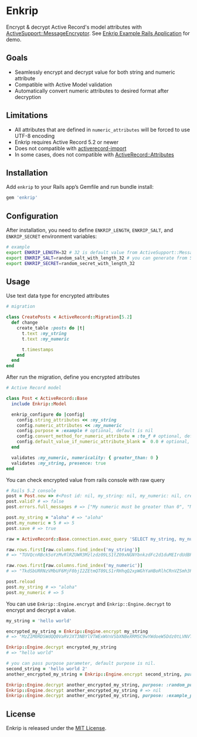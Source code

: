 # Enkrip

Encrypt & decrypt Active Record's model attributes with [ActiveSupport::MessageEncryptor](https://api.rubyonrails.org/v5.2.1/classes/ActiveSupport/MessageEncryptor.html). See [Enkrip Example Rails Application](https://github.com/kuntoaji/enkrip_example) for demo.

## Goals

* Seamlessly encrypt and decrypt value for both string and numeric attribute
* Compatible with Active Model validation
* Automatically convert numeric attributes to desired format after decryption

## Limitations

* All attributes that are defined in `numeric_attributes` will be forced to use UTF-8 encoding
* Enkrip requires Active Record 5.2 or newer
* Does not compatible with [activerecord-import](https://rubygems.org/gems/activerecord-import)
* In some cases, does not compatible with [ActiveRecord::Attributes](https://api.rubyonrails.org/classes/ActiveRecord/Attributes/ClassMethods.html)

## Installation

Add `enkrip` to your Rails app’s Gemfile and run bundle install:

```ruby
gem 'enkrip'
```

## Configuration

After installation, you need to define `ENKRIP_LENGTH`, `ENKRIP_SALT`, and `ENKRIP_SECRET` environment variables:

```bash
# example
export ENKRIP_LENGTH=32 # 32 is default value from ActiveSupport::MessageEncryptor.key_len
export ENKRIP_SALT=random_salt_with_length_32 # you can generate from SecureRandom.random_bytes(YOUR_ENKRIP_LENGTH)
export ENKRIP_SECRET=random_secret_with_length_32
```

## Usage

Use text data type for encrypted attributes

```ruby
# migration

class CreatePosts < ActiveRecord::Migration[5.2]
  def change
    create_table :posts do |t|
      t.text :my_string
      t.text :my_numeric

      t.timestamps
    end
  end
end
```

After run the migration, define you encrypted attributes

```ruby
# Active Record model

class Post < ActiveRecord::Base
  include Enkrip::Model

  enkrip_configure do |config|
    config.string_attributes << :my_string
    config.numeric_attributes << :my_numeric
    config.purpose = :example # optional, default is nil
    config.convert_method_for_numeric_attribute = :to_f # optional, default is to_i
    config.default_value_if_numeric_attribute_blank =  0.0 # optional, default is 0
  end

  validates :my_numeric, numericality: { greater_than: 0 }
  validates :my_string, presence: true
end
```

You can check encrypted value from rails console with raw query

```ruby
# Rails 5.2 console
post = Post.new => #<Post id: nil, my_string: nil, my_numeric: nil, created_at: nil, updated_at: nil>
post.valid? # => false
post.errors.full_messages # => ["My numeric must be greater than 0", "My string can't be blank"]

post.my_string = "aloha" # => "aloha"
post.my_numeric = 5 # => 5
post.save # => true

raw = ActiveRecord::Base.connection.exec_query 'SELECT my_string, my_numeric FROM posts limit 1'

raw.rows.first[raw.columns.find_index('my_string')]
# => "TUVQcnRBck5oYzMvRlRZUWR3Mzlzdz09LS1tZ09xNGNYbnkzdFc2d1duMEIrdUdBPT0=--ffae1f04753ca5c636915746a4c6fccf81897138"

raw.rows.first[raw.columns.find_index('my_numeric')]
# => "TkdSbURRNzVMbUF6MjF0bjI2ZEtmQT09LS1rRHhqQ2xpWGhYaHBoRlhCRnVZSmh3PT0=--74e45e6c96df78258a1731994a71a74c5047d655"

post.reload
post.my_string # => "aloha"
post.my_numeric # => 5
```

You can use `Enkrip::Engine.encrypt` and `Enkrip::Engine.decrypt` to encrypt and decrypt a value.

```ruby
my_string = 'hello world'

encrypted_my_string = Enkrip::Engine.encrypt my_string
# => "MzZ1M0RDSWdQQ0VaRVJXT3NBYlVTWExWVnVSbXNBeXRMSC9wYWdoeW5Ddz0tLVNVT2l6NDJCd1ZxbW1lYnl2eC9PakE9PQ==--c7436c403595c18fef802a51be29f73d5bb73f19"

Enkrip::Engine.decrypt encrypted_my_string
# => "hello world"

# you can pass purpose parameter, default purpose is nil.
second_string = 'hello world 2'
another_encrypted_my_string = Enkrip::Engine.encrypt second_string, purpose: :example_purpose

Enkrip::Engine.decrypt another_encrypted_my_string, purpose: :random_purpose # => nil
Enkrip::Engine.decrypt another_encrypted_my_string # => nil
Enkrip::Engine.decrypt another_encrypted_my_string, purpose: :example_purpose # => "hello world 2"


```

## License

Enkrip is released under the [MIT License](https://opensource.org/licenses/MIT).
